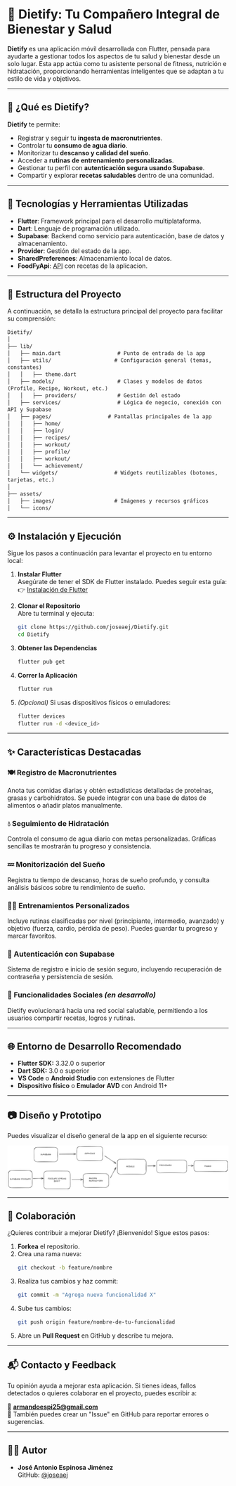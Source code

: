 # 🥗 **Dietify: Tu Compañero Integral de Bienestar y Salud**

**Dietify** es una aplicación móvil desarrollada con Flutter, pensada para ayudarte a gestionar todos los aspectos de tu salud y bienestar desde un solo lugar. Esta app actúa como tu asistente personal de fitness, nutrición e hidratación, proporcionando herramientas inteligentes que se adaptan a tu estilo de vida y objetivos.

---

## 📲 **¿Qué es Dietify?**

**Dietify** te permite:

- Registrar y seguir tu **ingesta de macronutrientes**.
- Controlar tu **consumo de agua diario**.
- Monitorizar tu **descanso y calidad del sueño**.
- Acceder a **rutinas de entrenamiento personalizadas**.
- Gestionar tu perfil con **autenticación segura usando Supabase**.
- Compartir y explorar **recetas saludables** dentro de una comunidad.

---

## 🚧 **Tecnologías y Herramientas Utilizadas**

- **Flutter**: Framework principal para el desarrollo multiplataforma.
- **Dart**: Lenguaje de programación utilizado.
- **Supabase**: Backend como servicio para autenticación, base de datos y almacenamiento.
- **Provider**: Gestión del estado de la app.
- **SharedPreferences**: Almacenamiento local de datos.
- **FoodFyApi**: [API](https://github.com/joseaej/FoodFyAPI) con recetas de la aplicacion.

---

## 📂 **Estructura del Proyecto**

A continuación, se detalla la estructura principal del proyecto para facilitar su comprensión:

```
Dietify/
│
├── lib/
│   ├── main.dart                  # Punto de entrada de la app
│   ├── utils/                    # Configuración general (temas, constantes)
│   │   ├── theme.dart
│   ├── models/                    # Clases y modelos de datos (Profile, Recipe, Workout, etc.)
│   │   ├── providers/             # Gestión del estado   
│   ├── services/                  # Lógica de negocio, conexión con API y Supabase
│   ├── pages/                  # Pantallas principales de la app
│   │   ├── home/
│   │   ├── login/
│   │   ├── recipes/
│   │   ├── workout/
│   │   ├── profile/
│   │   ├── workout/
│   │   └── achievement/
│   └── widgets/                  # Widgets reutilizables (botones, tarjetas, etc.)
│
├── assets/
│   ├── images/                   # Imágenes y recursos gráficos
│   └── icons/
```

---

## ⚙️ **Instalación y Ejecución**

Sigue los pasos a continuación para levantar el proyecto en tu entorno local:

1. **Instalar Flutter**  
   Asegúrate de tener el SDK de Flutter instalado. Puedes seguir esta guía:  
   👉 [Instalación de Flutter](https://docs.flutter.dev/get-started/install)

2. **Clonar el Repositorio**  
   Abre tu terminal y ejecuta:
   ```bash
   git clone https://github.com/joseaej/Dietify.git
   cd Dietify
   ```

3. **Obtener las Dependencias**
   ```bash
   flutter pub get
   ```

4. **Correr la Aplicación**
   ```bash
   flutter run
   ```

5. *(Opcional)* Si usas dispositivos físicos o emuladores:
   ```bash
   flutter devices
   flutter run -d <device_id>
   ```

---

## ✨ **Características Destacadas**

### 🍽️ Registro de Macronutrientes
Anota tus comidas diarias y obtén estadísticas detalladas de proteínas, grasas y carbohidratos. Se puede integrar con una base de datos de alimentos o añadir platos manualmente.

### 💧 Seguimiento de Hidratación
Controla el consumo de agua diario con metas personalizadas. Gráficas sencillas te mostrarán tu progreso y consistencia.

### 💤 Monitorización del Sueño
Registra tu tiempo de descanso, horas de sueño profundo, y consulta análisis básicos sobre tu rendimiento de sueño.

### 🏋️‍♂️ Entrenamientos Personalizados
Incluye rutinas clasificadas por nivel (principiante, intermedio, avanzado) y objetivo (fuerza, cardio, pérdida de peso). Puedes guardar tu progreso y marcar favoritos.

### 🔐 Autenticación con Supabase
Sistema de registro e inicio de sesión seguro, incluyendo recuperación de contraseña y persistencia de sesión.

### 👥 Funcionalidades Sociales *(en desarrollo)*
Dietify evolucionará hacia una red social saludable, permitiendo a los usuarios compartir recetas, logros y rutinas.

---

## 🌐 **Entorno de Desarrollo Recomendado**

- **Flutter SDK:** 3.32.0 o superior
- **Dart SDK:** 3.0 o superior
- **VS Code** o **Android Studio** con extensiones de Flutter
- **Dispositivo físico** o **Emulador AVD** con Android 11+

---

## 📷 **Diseño y Prototipo**

Puedes visualizar el diseño general de la app en el siguiente recurso:

![Diseño](./assets/board.png)

---

## 🤝 **Colaboración**

¿Quieres contribuir a mejorar Dietify? ¡Bienvenido! Sigue estos pasos:

1. **Forkea** el repositorio.
2. Crea una rama nueva:  
   ```bash
   git checkout -b feature/nombre
   ```
3. Realiza tus cambios y haz commit:
   ```bash
   git commit -m "Agrega nueva funcionalidad X"
   ```
4. Sube tus cambios:  
   ```bash
   git push origin feature/nombre-de-tu-funcionalidad
   ```
5. Abre un **Pull Request** en GitHub y describe tu mejora.

---

## 📬 **Contacto y Feedback**

Tu opinión ayuda a mejorar esta aplicación. Si tienes ideas, fallos detectados o quieres colaborar en el proyecto, puedes escribir a:

📧 **armandoespi25@gmail.com**  
🔗 También puedes crear un "Issue" en GitHub para reportar errores o sugerencias.

---

## 👨‍💻 **Autor**

- **José Antonio Espinosa Jiménez**  
  GitHub: [@joseaej](https://github.com/joseaej)

